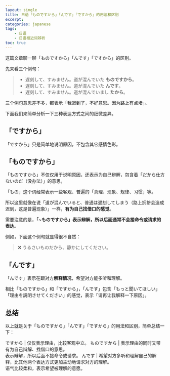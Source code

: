 ```yaml
---
layout: single
title: 日语「ものですから」「んです」「ですから」的用法和区别
excerpt:
categories: japanese
tags:
    - 日语
    - 日语相近词辨析
toc: true
---
```


这篇文章聊一聊「ものですから」「んです」「ですから」的区别。

先来看三个例句：

> * 遅刻して、すみません。道が混んでいた **ものですから**。
> * 遅刻して、すみません。道が混んでいた **んです**。
> * 遅刻して、すみません。道が混んでいまし **たから**。

三个例句意思差不多，都表示「我迟到了，不好意思。因为路上有点堵」。

下面我们来简单分析一下三种表达方式之间的细微差异。

## 「ですから」

「ですから」只是简单地说明原因，不包含其它感情色彩。

## 「ものですから」

「ものですから」不仅仅用于说明原因，还表示为自己辩解，包含着「だから仕方ないのだ<span class='more'><span class='more'>（没办法）</span></span>」的意思，

「もの」这个词经常表示一些客观、普遍的「真理、现象、规律、习惯」等。

所以这里就像在说「道が混んでいると、普通は遅刻してしまう<span class='more'><span class='more'>（路上拥挤会造成迟到，这是普遍现象）</span></span>」一样，**有为自己找借口的感觉**。

需要注意的是，**「~ものですから」表示辩解，所以后面通常不会接命令或请求的表达**。

例如，下面这个例句就显得很不自然：

> ❌ うるさいものだから、静かにしてください。

## 「んです」

「んです」表示在跟对方**解释情况**，希望对方能多听和理解。

相比「ものですから」和「ですから」，「んです」包含「もっと聞いてほしい」「理由を説明させてください」的感觉，表示「请再让我解释一下原因」。

## 总结

以上就是关于「ものですから」「んです」「ですから」的用法和区别，简单总结一下：

ですから | 仅仅表示理由，比较客观中立。
ものですから | 表示理由的同时又带有为自己辩解、找借口的意思。<br> 表示辩解，所以后面不接命令或请求。
んです | 希望对方多听和理解自己的解释，比其他两个表达方式更加主动地请求对方的理解。<br> 语气比较柔和，表示希望被理解的意愿。